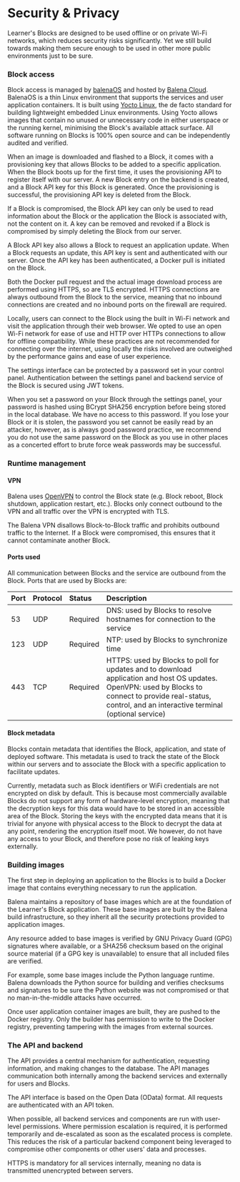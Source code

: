 # Security & Privacy

Learner's Blocks are designed to be used offline or on private Wi-Fi networks, which reduces security risks significantly. Yet we still build towards making them secure enough to be used in other more public environments just to be sure. 

### Block access

Block access is managed by [balenaOS](https://www.balena.io/docs/reference/OS/overview/2.x) and hosted by [Balena Cloud](https://www.balena.io/cloud). BalenaOS is a thin Linux environment that supports the services and user application containers. It is built using [Yocto Linux](https://www.yoctoproject.org/), the de facto standard for building lightweight embedded Linux environments. Using Yocto allows images that contain no unused or unnecessary code in either userspace or the running kernel, minimising the Block's available attack surface. All software running on Blocks is 100% open source and can be independently audited and verified.

When an image is downloaded and flashed to a Block, it comes with a provisioning key that allows Blocks to be added to a specific application. When the Block boots up for the first time, it uses the provisioning API to register itself with our server. A new Block entry on the backend is created, and a Block API key for this Block is generated. Once the provisioning is successful, the provisioning API key is deleted from the Block. 

If a Block is compromised, the Block API key can only be used to read information about the Block or the application the Block is associated with, not the content on it. A key can be removed and revoked if a Block is compromised by simply deleting the Block from our server.

A Block API key also allows a Block to request an application update. When a Block requests an update, this API key is sent and authenticated with our server. Once the API key has been authenticated, a Docker pull is initiated on the Block.

Both the Docker pull request and the actual image download process are performed using HTTPS, so are TLS encrypted. HTTPS connections are always outbound from the Block to the service, meaning that no inbound connections are created and no inbound ports on the firewall are required.

Locally, users can connect to the Block using the built in Wi-Fi network and visit the application through their web browser. We opted to use an open Wi-Fi network for ease of use and HTTP over HTTPs connections to allow for offline compatibility. While these practices are not recommended for connecting over the internet, using locally the risks involved are outweighed by the performance gains and ease of user experience. 

The settings interface can be protected by a password set in your control panel. Authentication between the settings panel and backend service of the Block is secured using JWT tokens. 

When you set a password on your Block through the settings panel, your password is hashed using BCrypt SHA256 encryption before being stored in the local database. We have no access to this password. If you lose your Block or it is stolen, the password you set cannot be easily read by an attacker, however, as is always good password practice, we recommend you do not use the same password on the Block as you use in other places as a concerted effort to brute force weak passwords may be successful.

### Runtime management

#### VPN

Balena uses [OpenVPN](https://openvpn.net/) to control the Block state \(e.g. Block reboot, Block shutdown, application restart, etc.\). Blocks only connect outbound to the VPN and all traffic over the VPN is encrypted with TLS.

The Balena VPN disallows Block-to-Block traffic and prohibits outbound traffic to the Internet. If a Block were compromised, this ensures that it cannot contaminate another Block.

#### Ports used

All communication between Blocks and the service are outbound from the Block. Ports that are used by Blocks are:

| Port | Protocol | Status | Description |
| :--- | :--- | :--- | :--- |
| 53 | UDP | Required | DNS: used by Blocks to resolve hostnames for connection to the service |
| 123 | UDP | Required | NTP: used by Blocks to synchronize time |
| 443 | TCP | Required | HTTPS: used by Blocks to poll for updates and to download application and host OS updates.  OpenVPN: used by Blocks to connect to provide real-status, control, and an interactive terminal \(optional service\) |

#### Block metadata

Blocks contain metadata that identifies the Block, application, and state of deployed software. This metadata is used to track the state of the Block within our servers and to associate the Block with a specific application to facilitate updates.

Currently, metadata such as Block identifiers or WiFi credentials are not encrypted on disk by default. This is because most commercially available Blocks do not support any form of hardware-level encryption, meaning that the decryption keys for this data would have to be stored in an accessible area of the Block. Storing the keys with the encrypted data means that it is trivial for anyone with physical access to the Block to decrypt the data at any point, rendering the encryption itself moot. We however, do not have any access to your Block, and therefore pose no risk of leaking keys externally. 

### Building images

The first step in deploying an application to the Blocks is to build a Docker image that contains everything necessary to run the application.

Balena maintains a repository of base images which are at the foundation of the Learner's Block application. These base images are built by the Balena build infrastructure, so they inherit all the security protections provided to application images. 

Any resource added to base images is verified by GNU Privacy Guard \(GPG\) signatures where available, or a SHA256 checksum based on the original source material \(if a GPG key is unavailable\) to ensure that all included files are verified.

For example, some base images include the Python language runtime. Balena downloads the Python source for building and verifies checksums and signatures to be sure the Python website was not compromised or that no man-in-the-middle attacks have occurred.

Once user application container images are built, they are pushed to the Docker registry. Only the builder has permission to write to the Docker registry, preventing tampering with the images from external sources.

### The API and backend

The API provides a central mechanism for authentication, requesting information, and making changes to the database. The API manages communication both internally among the backend services and externally for users and Blocks.

The API interface is based on the Open Data \(OData\) format. All requests are authenticated with an API token.

When possible, all backend services and components are run with user-level permissions. Where permission escalation is required, it is performed temporarily and de-escalated as soon as the escalated process is complete. This reduces the risk of a particular backend component being leveraged to compromise other components or other users' data and processes.

HTTPS is mandatory for all services internally, meaning no data is transmitted unencrypted between servers.

